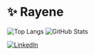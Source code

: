 # ✨ Rayene 
![Top Langs](https://github-readme-stats-git-masterrstaa-rickstaa.vercel.app/api/top-langs/?username=rayenealmeida&theme=transparent&bg_color=&border_color=FFB6C1&title_color=FFB6C1&text_color=999)
![GitHub Stats](https://github-readme-stats.vercel.app/api?username=rayenealmeida&theme=transparent&bg_color=&border_color=FFB6C1&show_icons=true&icon_color=FFB6C1&title_color=FFB6C1&text_color=999)

[![LinkedIn](https://img.shields.io/badge/-LinkedIn-FFB6C1?style=for-the-badge&logo=linkedin&logoColor=000)](https://www.linkedin.com/in/rayene-ferreira-almeida/)

  
  
